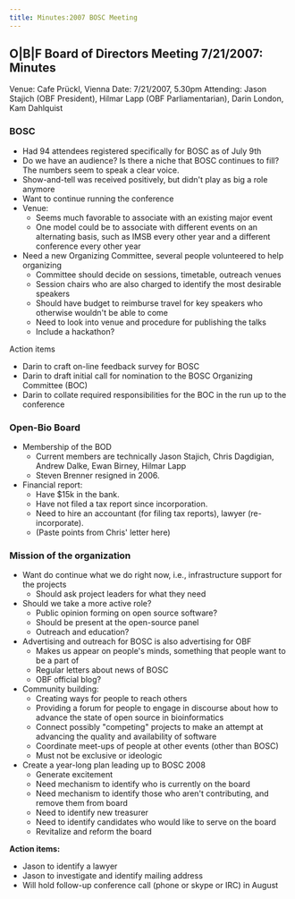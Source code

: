 ```yaml
---
title: Minutes:2007 BOSC Meeting
---
```


O|B|F Board of Directors Meeting 7/21/2007: Minutes
---------------------------------------------------

Venue: Cafe Prückl, Vienna Date: 7/21/2007, 5.30pm Attending: Jason
Stajich (OBF President), Hilmar Lapp (OBF Parliamentarian), Darin
London, Kam Dahlquist

### BOSC

-   Had 94 attendees registered specifically for BOSC as of July 9th
-   Do we have an audience? Is there a niche that BOSC continues to
    fill? The numbers seem to speak a clear voice.
-   Show-and-tell was received positively, but didn't play as big a role
    anymore
-   Want to continue running the conference
-   Venue:
    -   Seems much favorable to associate with an existing major event
    -   One model could be to associate with different events on an
        alternating basis, such as IMSB every other year and a different
        conference every other year
-   Need a new Organizing Committee, several people volunteered to help
    organizing
    -   Committee should decide on sessions, timetable, outreach venues
    -   Session chairs who are also charged to identify the most
        desirable speakers
    -   Should have budget to reimburse travel for key speakers who
        otherwise wouldn't be able to come
    -   Need to look into venue and procedure for publishing the talks
    -   Include a hackathon?

Action items

-   Darin to craft on-line feedback survey for BOSC
-   Darin to draft initial call for nomination to the BOSC Organizing
    Committee (BOC)
-   Darin to collate required responsibilities for the BOC in the run up
    to the conference

### Open-Bio Board

-   Membership of the BOD
    -   Current members are technically Jason Stajich, Chris Dagdigian,
        Andrew Dalke, Ewan Birney, Hilmar Lapp
    -   Steven Brenner resigned in 2006.
-   Financial report:
    -   Have $15k in the bank.
    -   Have not filed a tax report since incorporation.
    -   Need to hire an accountant (for filing tax reports),
        lawyer (re-incorporate).
    -   (Paste points from Chris' letter here)

### Mission of the organization

-   Want do continue what we do right now, i.e., infrastructure support
    for the projects
    -   Should ask project leaders for what they need
-   Should we take a more active role?
    -   Public opinion forming on open source software?
    -   Should be present at the open-source panel
    -   Outreach and education?
-   Advertising and outreach for BOSC is also advertising for OBF
    -   Makes us appear on people's minds, something that people want to
        be a part of
    -   Regular letters about news of BOSC
    -   OBF official blog?
-   Community building:
    -   Creating ways for people to reach others
    -   Providing a forum for people to engage in discourse about how to
        advance the state of open source in bioinformatics
    -   Connect possibly "competing" projects to make an attempt at
        advancing the quality and availability of software
    -   Coordinate meet-ups of people at other events (other than BOSC)
    -   Must not be exclusive or ideologic
-   Create a year-long plan leading up to BOSC 2008
    -   Generate excitement
    -   Need mechanism to identify who is currently on the board
    -   Need mechanism to identify those who aren't contributing, and
        remove them from board
    -   Need to identify new treasurer
    -   Need to identify candidates who would like to serve on the board
    -   Revitalize and reform the board

**Action items:**

-   Jason to identify a lawyer
-   Jason to investigate and identify mailing address
-   Will hold follow-up conference call (phone or skype or IRC) in
    August

